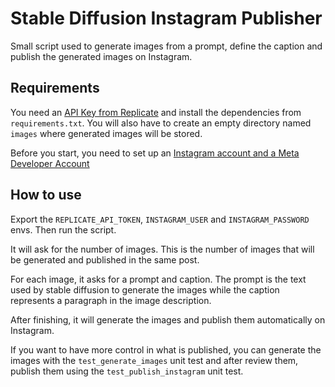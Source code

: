 # Stable Diffusion Instagram Publisher

Small script used to generate images from a prompt, define the caption and
publish the generated images on Instagram.

## Requirements 

You need an  [API Key from Replicate](https://replicate.com/) and install the
dependencies from `requirements.txt`. You will also have to create an empty directory
named `images` where generated images will be stored.

Before you start, you need to set up an [Instagram account and a Meta Developer Account ](https://developers.facebook.com/docs/instagram-api/getting-started)

## How to use

Export the `REPLICATE_API_TOKEN`, `INSTAGRAM_USER` and `INSTAGRAM_PASSWORD` envs.
Then run the script.

It will ask for the number of images. This is the number of images that will be generated and published in 
the same post.

For each image, it asks for a prompt and caption. The prompt is the text used by stable diffusion to generate the images
while the caption represents a paragraph in the image description.

After finishing, it will generate the images and publish them automatically on Instagram.

If you want to have more control in what is published, you can generate the images with the 
`test_generate_images` unit test and after review them, publish them using the `test_publish_instagram`
unit test.